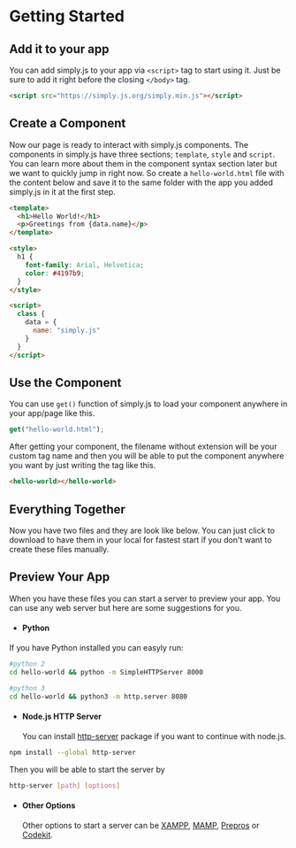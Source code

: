 # Getting Started


## Add it to your app

You can add simply.js to your app via `<script>` tag to start using it. Just be sure to add it right before the closing `</body>` tag.

```html
<script src="https://simply.js.org/simply.min.js"></script>
```

## Create a Component

Now our page is ready to interact with simply.js components. The components in simply.js have three sections; `template`, `style` and `script`. You can learn more about them in the component syntax section later but we want to quickly jump in right now. So create a `hello-world.html` file with the content below and save it to the same folder with the app you added simply.js in it at the first step.

```html
<template>
  <h1>Hello World!</h1>
  <p>Greetings from {data.name}</p>
</template>

<style>
  h1 {
    font-family: Arial, Helvetica;
  	color: #4197b9;
  }
</style>

<script>
  class {
    data = {
      name: "simply.js"
    }
  }
</script>
```

## Use the Component

You can use `get()` function of simply.js to load your component anywhere in your app/page like this.

```js
get("hello-world.html");
```

After getting your component, the filename without extension will be your custom tag name and then you will be able to put the component anywhere you want by just writing the tag like this.

```html
<hello-world></hello-world>
```

## Everything Together

Now you have two files and they are look like below. You can just click to download to have them in your local for fastest start if you don't want to create these files manually.

<repl-component download="true" id="10fcijpwru4j34e"></repl-component>

## Preview Your App

When you have these files you can start a server to preview your app. You can use any web server but here are some suggestions for you.
<br>
- #### Python
If you have Python installed you can easyly run:
```bash
#python 2
cd hello-world && python -m SimpleHTTPServer 8000
```
```bash
#python 3
cd hello-world && python3 -m http.server 8080
```

- #### Node.js HTTP Server
  You can install [http-server](https://www.npmjs.com/package/http-server) package if you want to continue with node.js.<br>
```bash
npm install --global http-server
```
  Then you will be able to start the server by
```bash
http-server [path] [options]
```

- #### Other Options

  Other options to start a server can be [XAMPP](https://www.apachefriends.org/), [MAMP](https://www.mamp.info/), [Prepros](https://prepros.io/) or [Codekit](https://codekitapp.com/).

